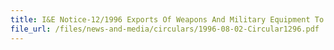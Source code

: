 ```yaml
---
title: I&E Notice-12/1996 Exports Of Weapons And Military Equipment To Liberia
file_url: /files/news-and-media/circulars/1996-08-02-Circular1296.pdf
---
```


